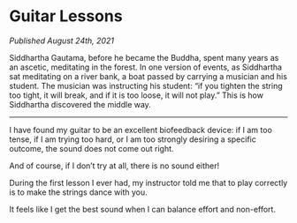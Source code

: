 Guitar Lessons
===

_Published August 24th, 2021_

Siddhartha Gautama, before he became the Buddha, spent many years as an ascetic, meditating in the forest. In one version of events, as Siddhartha sat meditating on a river bank, a boat passed by carrying a musician and his student. The musician was instructing his student: “if you tighten the string too tight, it will break, and if it is too loose, it will not play.” This is how Siddhartha discovered the middle way.

---

I have found my guitar to be an excellent biofeedback device: if I am too tense, if I am trying too hard, or I am too strongly desiring a specific outcome, the sound does not come out right.

And of course, if I don’t try at all, there is no sound either!

During the first lesson I ever had, my instructor told me that to play correctly is to make the strings dance with you.

It feels like I get the best sound when I can balance effort and non-effort.